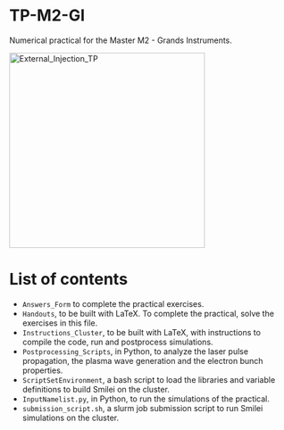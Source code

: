 # TP-M2-GI
Numerical practical for the Master M2 - Grands Instruments.

<img width="350" alt="External_Injection_TP" src="https://user-images.githubusercontent.com/9608804/138692451-26cf6072-1513-4354-b632-f9ac7c499677.png">

# List of contents
- `Answers_Form` to complete the practical exercises.
- `Handouts`, to be built with LaTeX. To complete the practical, solve the exercises in this file.
- `Instructions_Cluster`, to be built with LaTeX, with instructions to compile the code, run and postprocess simulations.
- `Postprocessing_Scripts`, in Python, to analyze the laser pulse propagation, the plasma wave generation and the electron bunch properties.
- `ScriptSetEnvironment`, a bash script to load the libraries and variable definitions to build Smilei on the cluster.
- `InputNamelist.py`, in Python, to run the simulations of the practical.
- `submission_script.sh`, a slurm job submission script to run Smilei simulations on the cluster.



